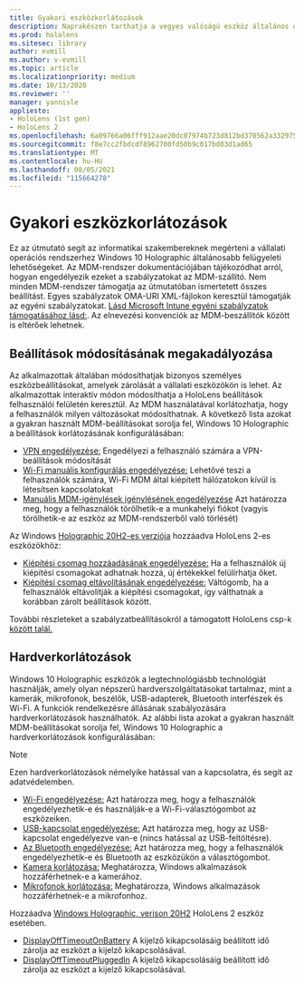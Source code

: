 ```yaml
---
title: Gyakori eszközkorlátozások
description: Naprakészen tarthatja a vegyes valóságú eszköz általános eszközkorlátozásait HoloLens beállításait.
ms.prod: hololens
ms.sitesec: library
author: evmill
ms.author: v-evmill
ms.topic: article
ms.localizationpriority: medium
ms.date: 10/13/2020
ms.reviewer: ''
manager: yannisle
appliesto:
- HoloLens (1st gen)
- HoloLens 2
ms.openlocfilehash: 6a09766a06fff912aae20dc07974b723d812bd370562a33297552dc0d2f7f12c
ms.sourcegitcommit: f8e7cc2fbdcdf8962700fd50b9c017bd83d1ad65
ms.translationtype: MT
ms.contentlocale: hu-HU
ms.lasthandoff: 08/05/2021
ms.locfileid: "115664278"
---
```

# <a name="common-device-restrictions"></a>Gyakori eszközkorlátozások 

Ez az útmutató segít az informatikai szakembereknek megérteni a vállalati operációs rendszerhez Windows 10 Holographic általánosabb felügyeleti lehetőségeket. Az MDM-rendszer dokumentációjában tájékozódhat arról, hogyan engedélyezik ezeket a szabályzatokat az MDM-szállító. Nem minden MDM-rendszer támogatja az útmutatóban ismertetett összes beállítást. Egyes szabályzatok OMA-URI XML-fájlokon keresztül támogatják az egyéni szabályzatokat. [Lásd Microsoft Intune egyéni szabályzatok támogatásához lásd:](/mem/intune/configuration/custom-settings-windows-10). Az elnevezési konvenciók az MDM-beszállítók között is eltérőek lehetnek.

## <a name="prevent-changing-of-settings"></a>Beállítások módosításának megakadályozása
Az alkalmazottak általában módosíthatjak bizonyos személyes eszközbeállításokat, amelyek zárolását a vállalati eszközökön is lehet. Az alkalmazottak interaktív módon módosíthatja a HoloLens beállítások felhasználói felületén keresztül. Az MDM használatával korlátozhatja, hogy a felhasználók milyen változásokat módosíthatnak. A következő lista azokat a gyakran használt MDM-beállításokat sorolja fel, Windows 10 Holographic a beállítások korlátozásának konfigurálásában:
-   [VPN engedélyezése:](/windows/client-management/mdm/policy-csp-settings#settings-allowvpn) Engedélyezi a felhasználó számára a VPN-beállítások módosítását
-   [Wi-Fi manuális konfigurálás engedélyezése:](/windows/client-management/mdm/policy-csp-wifi#wifi-allowmanualwificonfiguration) Lehetővé teszi a felhasználók számára, Wi-Fi MDM által kiépített hálózatokon kívül is létesítsen kapcsolatokat
-   [Manuális MDM-igénylések igénylésének engedélyezése](/windows/client-management/mdm/policy-csp-experience#experience-allowmanualmdmunenrollment) Azt határozza meg, hogy a felhasználók törölhetik-e a munkahelyi fiókot (vagyis törölhetik-e az eszköz az MDM-rendszerből való törlését)

Az Windows [Holographic 20H2-es verziója](hololens-release-notes.md#windows-holographic-version-20h2) hozzáadva HoloLens 2-es eszközökhöz:
- [Kiépítési csomag hozzáadásának engedélyezése:](/windows/client-management/mdm/policy-csp-security#security-allowaddprovisioningpackage) Ha a felhasználók új kiépítési csomagokat adhatnak hozzá, új értékekkel felülírhatja őket.
- [Kiépítési csomag eltávolításának engedélyezése:](/windows/client-management/mdm/policy-csp-security#security-allowremoveprovisioningpackage) Váltógomb, ha a felhasználók eltávolítják a kiépítési csomagokat, így válthatnak a korábban zárolt beállítások között.

További részleteket a szabályzatbeállításokról a támogatott HoloLens csp-k [között talál.](/windows/client-management/mdm/policy-csps-supported-by-hololens2)

## <a name="hardware-restrictions"></a>Hardverkorlátozások
Windows 10 Holographic eszközök a legtechnológiásbb technológiát használják, amely olyan népszerű hardverszolgáltatásokat tartalmaz, mint a kamerák, mikrofonok, beszélők, USB-adapterek, Bluetooth interfészek és Wi-Fi. A funkciók rendelkezésre állásának szabályozására hardverkorlátozások használhatók.
Az alábbi lista azokat a gyakran használt MDM-beállításokat sorolja fel, Windows 10 Holographic a hardverkorlátozások konfigurálásában:

> [!NOTE]
> Ezen hardverkorlátozások némelyike hatással van a kapcsolatra, és segít az adatvédelemben.

-   [Wi-Fi engedélyezése:](/windows/client-management/mdm/policy-csp-wifi#wifi-allowwifi) Azt határozza meg, hogy a felhasználók engedélyezhetik-e és használják-e a Wi-Fi-választógombot az eszközeiken.
-   [USB-kapcsolat engedélyezése:](/windows/client-management/mdm/policy-csp-connectivity#connectivity-allowusbconnection) Azt határozza meg, hogy az USB-kapcsolat engedélyezve van-e (nincs hatással az USB-feltöltésre).
-   [Az Bluetooth engedélyezése:](/windows/client-management/mdm/policy-csp-connectivity#connectivity-allowbluetooth) Azt határozza meg, hogy a felhasználók engedélyezhetik-e és Bluetooth az eszközükön a választógombot.
-   [Kamera korlátozása:](/windows/client-management/mdm/policy-csp-privacy#privacy-letappsaccesscamera) Meghatározza, Windows alkalmazások hozzáférhetnek-e a kamerához.
-   [Mikrofonok korlátozása:](/windows/client-management/mdm/policy-csp-privacy#privacy-letappsaccessmicrophone) Meghatározza, Windows alkalmazások hozzáférhetnek-e a mikrofonhoz.

Hozzáadva [Windows Holographic, verison 20H2](hololens-release-notes.md#windows-holographic-version-20h2) HoloLens 2 eszköz esetében. 
- [DisplayOffTimeoutOnBattery](/windows/client-management/mdm/policy-csp-power#power-displayofftimeoutonbattery) A kijelző kikapcsolásáig beállított idő zárolja az eszközt a kijelző kikapcsolásával. 
- [DisplayOffTimeoutPluggedIn](/windows/client-management/mdm/policy-csp-power#power-displayofftimeoutpluggedin) A kijelző kikapcsolásáig beállított idő zárolja az eszközt a kijelző kikapcsolásával. 
